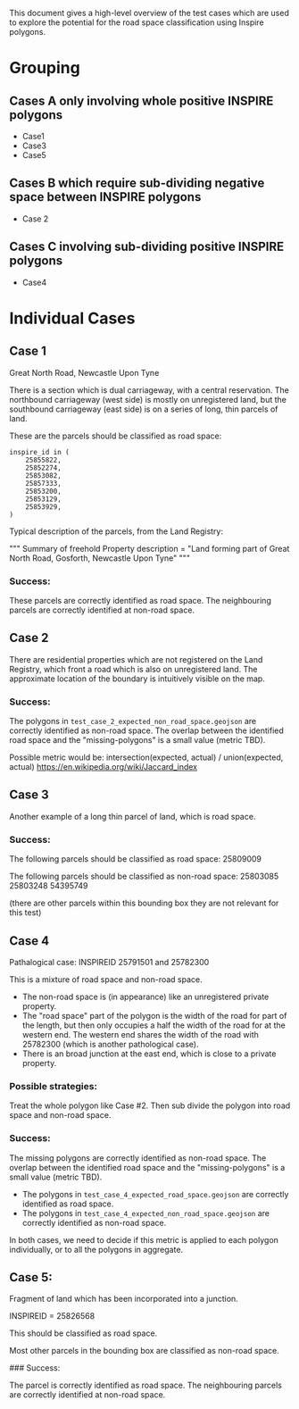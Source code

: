 This document gives a high-level overview of the test cases which are used to explore the potential for the road space classification using Inspire polygons.

# Grouping

## Cases A only involving whole positive INSPIRE polygons

* Case1
* Case3
* Case5

## Cases B which require sub-dividing negative space between INSPIRE polygons  

* Case 2

## Cases C involving sub-dividing positive INSPIRE polygons

* Case4


# Individual Cases

## Case 1

Great North Road, Newcastle Upon Tyne

There is a section which is dual carriageway, with a central reservation.
The northbound carriageway (west side) is mostly on unregistered land, 
but the southbound carriageway (east side) is on a series of long, thin parcels of land.

These are the parcels should be classified as road space:

```
inspire_id in (
    25855822,
    25852274,
    25853082,
    25857333,
    25853200,
    25853129,
    25853929,
)
```

Typical description of the parcels, from the Land Registry:

"""
Summary of freehold
Property description = "Land forming part of Great North Road, Gosforth, Newcastle Upon Tyne"
"""

### Success:

These parcels are correctly identified as road space. The neighbouring parcels are correctly identified at non-road space. 

## Case 2

There are residential properties which are not registered on the Land Registry, which front a road which is also on unregistered land.
The approximate location of the boundary is intuitively visible on the map.

### Success:

The polygons in `test_case_2_expected_non_road_space.geojson` are correctly identified as non-road space. 
The overlap between the identified road space and the "missing-polygons" is a small value (metric TBD).

Possible metric would be:
intersection(expected, actual) / union(expected, actual)
https://en.wikipedia.org/wiki/Jaccard_index

## Case 3

Another example of a long thin parcel of land, which is road space.

### Success:

The following parcels should be classified as road space: 
25809009

The following parcels should be classified as non-road space:
25803085
25803248
54395749

(there are other parcels within this bounding box they are not relevant for this test)


## Case 4

Pathalogical case: INSPIREID 25791501 and 25782300

This is a mixture of road space and non-road space.

* The non-road space is (in appearance) like an unregistered private property.
* The "road space" part of the polygon is the width of the road for part of the length, but then only occupies a half the width of the road for at the western end. The western end  shares the width of the road with 25782300 (which is another pathological case).
* There is an broad junction at the east end, which is close to a private property.

### Possible strategies:

Treat the whole polygon like Case #2. Then sub divide the polygon into road space and non-road space.

### Success:

The missing polygons are correctly identified as non-road space.
The overlap between the identified road space and the "missing-polygons" is a small value (metric TBD).

* The polygons in `test_case_4_expected_road_space.geojson` are correctly identified as road space. 
* The polygons in `test_case_4_expected_non_road_space.geojson` are correctly identified as non-road space. 

In both cases, we need to decide if this metric is applied to each polygon individually, or to all the polygons in aggregate.

## Case 5:

Fragment of land which has been incorporated into a junction.

INSPIREID = 25826568

This should be classified as road space.

Most other parcels in the bounding box are classified as non-road space.

### Success:

The parcel is correctly identified as road space. The neighbouring parcels are correctly identified at non-road space.
